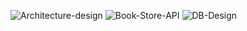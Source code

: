 ![Architecture-design](https://github.com/user-attachments/assets/260d7924-df96-4567-97b4-8e42e42a3941)
![Book-Store-API](https://github.com/user-attachments/assets/0a7f4c27-24fd-4055-8782-de74601c0fa5)
![DB-Design](https://github.com/user-attachments/assets/a3c6de81-9feb-4325-88ec-bec1046f917d)
